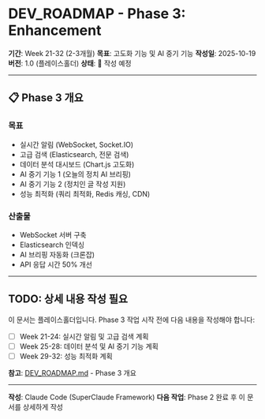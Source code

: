 # DEV_ROADMAP - Phase 3: Enhancement

**기간**: Week 21-32 (2-3개월)
**목표**: 고도화 기능 및 AI 중기 기능
**작성일**: 2025-10-19
**버전**: 1.0 (플레이스홀더)
**상태**: 🚧 작성 예정

---

## 📋 Phase 3 개요

### 목표
- 실시간 알림 (WebSocket, Socket.IO)
- 고급 검색 (Elasticsearch, 전문 검색)
- 데이터 분석 대시보드 (Chart.js 고도화)
- AI 중기 기능 1 (오늘의 정치 AI 브리핑)
- AI 중기 기능 2 (정치인 글 작성 지원)
- 성능 최적화 (쿼리 최적화, Redis 캐싱, CDN)

### 산출물
- WebSocket 서버 구축
- Elasticsearch 인덱싱
- AI 브리핑 자동화 (크론잡)
- API 응답 시간 50% 개선

---

## TODO: 상세 내용 작성 필요

이 문서는 플레이스홀더입니다. Phase 3 작업 시작 전에 다음 내용을 작성해야 합니다:

- [ ] Week 21-24: 실시간 알림 및 고급 검색 계획
- [ ] Week 25-28: 데이터 분석 및 AI 중기 기능 계획
- [ ] Week 29-32: 성능 최적화 계획

**참고**: [DEV_ROADMAP.md](./DEV_ROADMAP.md) - Phase 3 개요

---

**작성**: Claude Code (SuperClaude Framework)
**다음 작업**: Phase 2 완료 후 이 문서를 상세하게 작성
